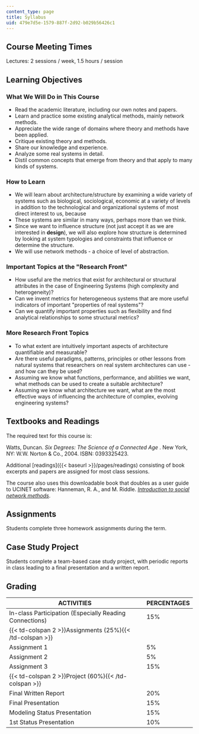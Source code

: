 ```yaml
---
content_type: page
title: Syllabus
uid: 479e7d5e-1579-887f-2d92-b029b56426c1
---
```


Course Meeting Times
--------------------

Lectures: 2 sessions / week, 1.5 hours / session

Learning Objectives
-------------------

### What We Will Do in This Course

*   Read the academic literature, including our own notes and papers.
*   Learn and practice some existing analytical methods, mainly network methods.
*   Appreciate the wide range of domains where theory and methods have been applied.
*   Critique existing theory and methods.
*   Share our knowledge and experience.
*   Analyze some real systems in detail.
*   Distil common concepts that emerge from theory and that apply to many kinds of systems.

### How to Learn

*   We will learn about architecture/structure by examining a wide variety of systems such as biological, sociological, economic at a variety of levels in addition to the technological and organizational systems of most direct interest to us, because
*   These systems are similar in many ways, perhaps more than we think.
*   Since we want to influence structure (not just accept it as we are interested in **design**), we will also explore how structure is determined by looking at system typologies and constraints that influence or determine the structure.
*   We will use network methods - a choice of level of abstraction.

### Important Topics at the "Research Front"

*   How useful are the metrics that exist for architectural or structural attributes in the case of Engineering Systems (high complexity and heterogeneity)?
*   Can we invent metrics for heterogeneous systems that are more useful indicators of important "properties of real systems"?
*   Can we quantify important properties such as flexibility and find analytical relationships to some structural metrics?

### More Research Front Topics

*   To what extent are intuitively important aspects of architecture quantifiable and measurable?
*   Are there useful paradigms, patterns, principles or other lessons from natural systems that researchers on real system architectures can use - and how can they be used?
*   Assuming we know what functions, performance, and abilities we want, what methods can be used to create a suitable architecture?
*   Assuming we know what architecture we want, what are the most effective ways of influencing the architecture of complex, evolving engineering systems?

Textbooks and Readings
----------------------

The required text for this course is:

Watts, Duncan. _Six Degrees: The Science of a Connected Age_ . New York, NY: W.W. Norton & Co., 2004. ISBN: 0393325423.

Additional [readings]({{< baseurl >}}/pages/readings) consisting of book excerpts and papers are assigned for most class sessions.

The course also uses this downloadable book that doubles as a user guide to UCINET software: Hanneman, R. A., and M. Riddle. [_Introduction to social network methods_](http://faculty.ucr.edu/~hanneman/nettext/).

Assignments
-----------

Students complete three homework assignments during the term.

Case Study Project
------------------

Students complete a team-based case study project, with periodic reports in class leading to a final presentation and a written report.

Grading
-------

| ACTIVITIES | PERCENTAGES |
| --- | --- |
| In-class Participation (Especially Reading Connections) | 15% |
| {{< td-colspan 2 >}}Assignments (25%){{< /td-colspan >}} ||
| Assignment 1 | 5% |
| Assignment 2 | 5% |
| Assignment 3 | 15% |
| {{< td-colspan 2 >}}Project (60%){{< /td-colspan >}} ||
| Final Written Report | 20% |
| Final Presentation | 15% |
| Modeling Status Presentation | 15% |
| 1st Status Presentation | 10%
